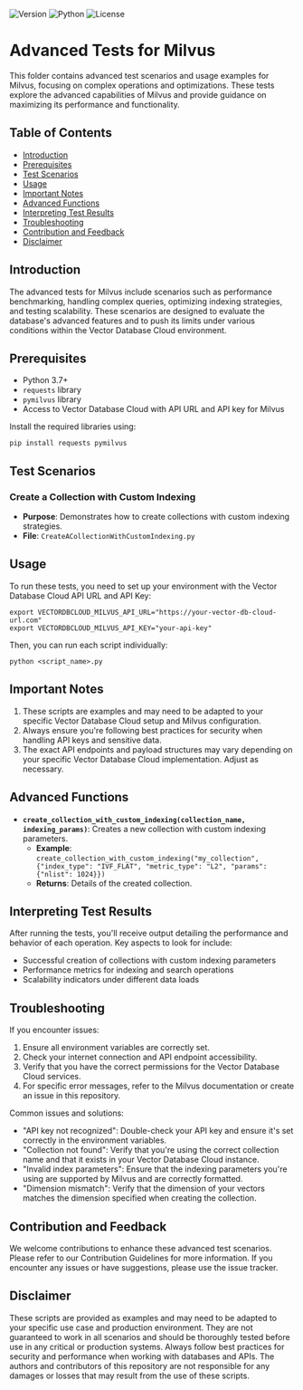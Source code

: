![Version](https://img.shields.io/badge/version-1.0.0-blue.svg)
![Python](https://img.shields.io/badge/python-3.7%2B-green.svg)
![License](https://img.shields.io/badge/license-MIT-green.svg)

# Advanced Tests for Milvus

This folder contains advanced test scenarios and usage examples for Milvus, focusing on complex operations and optimizations. These tests explore the advanced capabilities of Milvus and provide guidance on maximizing its performance and functionality.

## Table of Contents

- [Introduction](#introduction)
- [Prerequisites](#prerequisites)
- [Test Scenarios](#test-scenarios)
- [Usage](#usage)
- [Important Notes](#important-notes)
- [Advanced Functions](#advanced-functions)
- [Interpreting Test Results](#interpreting-test-results)
- [Troubleshooting](#troubleshooting)
- [Contribution and Feedback](#contribution-and-feedback)
- [Disclaimer](#disclaimer)

## Introduction

The advanced tests for Milvus include scenarios such as performance benchmarking, handling complex queries, optimizing indexing strategies, and testing scalability. These scenarios are designed to evaluate the database's advanced features and to push its limits under various conditions within the Vector Database Cloud environment.

## Prerequisites

- Python 3.7+
- `requests` library
- `pymilvus` library
- Access to Vector Database Cloud with API URL and API key for Milvus

Install the required libraries using:
```
pip install requests pymilvus
```

## Test Scenarios

### Create a Collection with Custom Indexing
- **Purpose**: Demonstrates how to create collections with custom indexing strategies.
- **File**: `CreateACollectionWithCustomIndexing.py`

## Usage

To run these tests, you need to set up your environment with the Vector Database Cloud API URL and API Key:

```
export VECTORDBCLOUD_MILVUS_API_URL="https://your-vector-db-cloud-url.com"
export VECTORDBCLOUD_MILVUS_API_KEY="your-api-key"
```

Then, you can run each script individually:

```
python <script_name>.py
```

## Important Notes

1. These scripts are examples and may need to be adapted to your specific Vector Database Cloud setup and Milvus configuration.
2. Always ensure you're following best practices for security when handling API keys and sensitive data.
3. The exact API endpoints and payload structures may vary depending on your specific Vector Database Cloud implementation. Adjust as necessary.

## Advanced Functions

- **`create_collection_with_custom_indexing(collection_name, indexing_params)`**: Creates a new collection with custom indexing parameters.
  - **Example**: `create_collection_with_custom_indexing("my_collection", {"index_type": "IVF_FLAT", "metric_type": "L2", "params": {"nlist": 1024}})`
  - **Returns**: Details of the created collection.

## Interpreting Test Results

After running the tests, you'll receive output detailing the performance and behavior of each operation. Key aspects to look for include:

- Successful creation of collections with custom indexing parameters
- Performance metrics for indexing and search operations
- Scalability indicators under different data loads

## Troubleshooting

If you encounter issues:

1. Ensure all environment variables are correctly set.
2. Check your internet connection and API endpoint accessibility.
3. Verify that you have the correct permissions for the Vector Database Cloud services.
4. For specific error messages, refer to the Milvus documentation or create an issue in this repository.

Common issues and solutions:
- "API key not recognized": Double-check your API key and ensure it's set correctly in the environment variables.
- "Collection not found": Verify that you're using the correct collection name and that it exists in your Vector Database Cloud instance.
- "Invalid index parameters": Ensure that the indexing parameters you're using are supported by Milvus and are correctly formatted.
- "Dimension mismatch": Verify that the dimension of your vectors matches the dimension specified when creating the collection.


## Contribution and Feedback

We welcome contributions to enhance these advanced test scenarios. Please refer to our Contribution Guidelines for more information. If you encounter any issues or have suggestions, please use the issue tracker.


## Disclaimer

These scripts are provided as examples and may need to be adapted to your specific use case and production environment. They are not guaranteed to work in all scenarios and should be thoroughly tested before use in any critical or production systems. Always follow best practices for security and performance when working with databases and APIs. The authors and contributors of this repository are not responsible for any damages or losses that may result from the use of these scripts.
